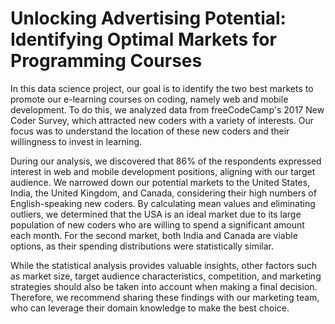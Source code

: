 # Unlocking Advertising Potential: Identifying Optimal Markets for Programming Courses

In this data science project, our goal is to identify the two best markets to promote our e-learning courses on coding, namely web and mobile development. To do this, we analyzed data from freeCodeCamp's 2017 New Coder Survey, which attracted new coders with a variety of interests. Our focus was to understand the location of these new coders and their willingness to invest in learning.

During our analysis, we discovered that 86% of the respondents expressed interest in web and mobile development positions, aligning with our target audience. We narrowed down our potential markets to the United States, India, the United Kingdom, and Canada, considering their high numbers of English-speaking new coders. By calculating mean values and eliminating outliers, we determined that the USA is an ideal market due to its large population of new coders who are willing to spend a significant amount each month. For the second market, both India and Canada are viable options, as their spending distributions were statistically similar.

While the statistical analysis provides valuable insights, other factors such as market size, target audience characteristics, competition, and marketing strategies should also be taken into account when making a final decision. Therefore, we recommend sharing these findings with our marketing team, who can leverage their domain knowledge to make the best choice.
